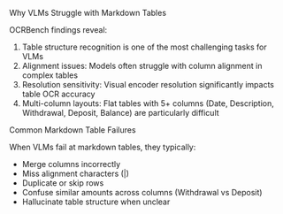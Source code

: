 Why VLMs Struggle with Markdown Tables

OCRBench findings reveal:
1. Table structure recognition is one of the most challenging tasks for VLMs
2. Alignment issues: Models often struggle with column alignment in complex tables
3. Resolution sensitivity: Visual encoder resolution significantly impacts table OCR accuracy
4. Multi-column layouts: Flat tables with 5+ columns (Date, Description, Withdrawal, Deposit,
Balance) are particularly difficult

Common Markdown Table Failures

When VLMs fail at markdown tables, they typically:
- Merge columns incorrectly
- Miss alignment characters (|)
- Duplicate or skip rows
- Confuse similar amounts across columns (Withdrawal vs Deposit)
- Hallucinate table structure when unclear